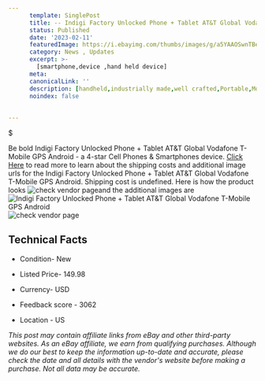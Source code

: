 ```yaml
---
      template: SinglePost
      title: -- Indigi Factory Unlocked Phone + Tablet AT&T Global Vodafone T-Mobile GPS Android
      status: Published
      date: '2023-02-11'
      featuredImage: https://i.ebayimg.com/thumbs/images/g/a5YAAOSwnTBeaNhb/s-l225.jpg
      category: News , Updates
      excerpt: >-
        [smartphone,device ,hand held device]
      meta:
      canonicalLink: ''
      description: [handheld,industrially made,well crafted,Portable,Mobile,Compact,Convenient,Lightweight,Maneuverable,Man-portable,Miniature,Carriable,Hand-held,Light,Holdable,Transportable,Mobile device,Pocket-sized,On-the-go,Wireless,Cordless,Compact size,Convenient size, smartphone,device ,hand held device]
      noindex: false
      
        
---
```

$

Be bold Indigi Factory Unlocked Phone + Tablet AT&T Global Vodafone T-Mobile GPS Android - a 4-star Cell Phones & Smartphones device. [Click Here](https://www.ebay.com/itm/331896590580?hash=item4d469410f4%3Ag%3Aa5YAAOSwnTBeaNhb&mkevt=1&mkcid=1&mkrid=711-53200-19255-0&campid=%253CePNCampaignId%253E&customid=%253CreferenceId%253E&toolid=10049) to read more to learn about the shipping costs and additional image urls for the Indigi Factory Unlocked Phone + Tablet AT&T Global Vodafone T-Mobile GPS Android. Shipping cost is undefined. Here is how the product looks ![check vendor page](https://i.ebayimg.com/thumbs/images/g/a5YAAOSwnTBeaNhb/s-l225.jpg)and the additional images are![Indigi Factory Unlocked Phone + Tablet AT&T Global Vodafone T-Mobile GPS Android](https://i.ebayimg.com/images/g/a5YAAOSwnTBeaNhb/s-l1200.jpg)![check vendor page](https://origin-galleryplus.ebayimg.com/ws/web/331896590580_2_0_1/225x225.jpg,https://origin-galleryplus.ebayimg.com/ws/web/331896590580_3_0_1/225x225.jpg,https://origin-galleryplus.ebayimg.com/ws/web/331896590580_4_0_1/225x225.jpg,https://origin-galleryplus.ebayimg.com/ws/web/331896590580_5_0_1/225x225.jpg)



 ## Technical Facts 



     
      

 - Condition- New 


      

 - Listed Price- 149.98 


      

 - Currency- USD 


      

 - Feedback score - 3062 


      

 - Location - US 


      
      

 *_This post may contain affiliate links from eBay and other third-party websites. As an eBay affiliate, we earn from qualifying purchases. Although we do our best to keep the information up-to-date and accurate, please check the date and all details with the vendor's website before making a purchase. Not all data may be accurate._*






